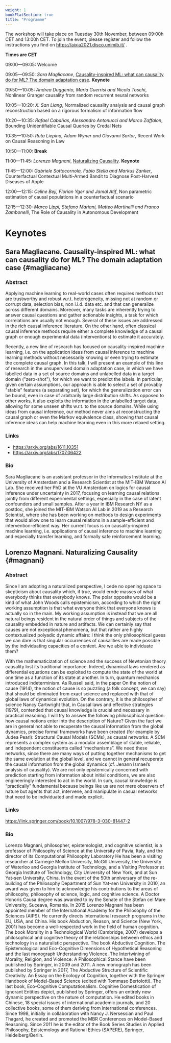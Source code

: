 ```yaml
---
weight: 1
bookFlatSection: true
title: "Programme"
---
```


The workshop will take place on Tuesday 30th November, between 09:00h CET and 13:00h CET. To join the event, please register and follow the instructions you find on https://aixia2021.disco.unimib.it/ .

**Times are CET**

09:00—09:05: Welcome

09:05—09:50: _Sara Magliacane_, [Causality-inspired ML: what can causality do for ML? The domain adaptation case](#magliacane). **Keynote**

09:50—10:05: _Andrea Duggento, Maria Guerrisi and Nicola Toschi_, Nonlinear Granger causality from random recurrent neural networks

10:05—10:20: _X. San Liang_, Normalized causality analysis and causal graph reconstruction based on a rigorous formalism of information flow

10:20—10:35: _Rafael Cabañas, Alessandro Antonucci and Marco Zaffalon_, Bounding Unidentifiable Causal Queries by Credal Nets

10:35—10:50: _Ruta Liepina, Adam Wyner and Giovanni Sartor_, Recent Work on Causal Reasoning in Law

10:50—11:00: **Break**

11:00—11:45: _Lorenzo Magnani_, [Naturalizing Causality](#magnani). **Keynote**

11:45—12:00: _Gabriele Sottocornola, Fabio Stella and Markus Zanker_, Counterfactual Contextual Multi-Armed Bandit to Diagnose Post-Harvest Diseases of Apple

12:00—12:15: _Celine Beji, Florian Yger and Jamal Atif_, Non parametric estimation of causal populations in a counterfactual scenario

12:15—12:30: _Marco Lippi, Stefano Mariani, Matteo Martinelli and Franco Zambonelli_, The Role of Causality in Autonomous Development

# Keynotes

## Sara Magliacane. Causality-inspired ML: what can causality do for ML? The domain adaptation case {#magliacane}

### Abstract
Applying machine learning to real-world cases often requires methods that are trustworthy and robust w.r.t. heterogeneity, missing not at random or corrupt data, selection bias, non i.i.d. data etc. and that can generalize across different domains. Moreover, many tasks are inherently trying to answer causal questions and gather actionable insights, a task for which correlations are usually not enough. Several of these issues are addressed in the rich causal inference literature. On the other hand, often classical causal inference methods require either a complete knowledge of a causal graph or enough experimental data (interventions) to estimate it accurately.

Recently, a new line of research has focused on causality-inspired machine learning, i.e. on the application ideas from causal inference to machine learning methods without necessarily knowing or even trying to estimate the complete causal graph. In this talk, I will present an example of this line of research in the unsupervised domain adaptation case, in which we have labelled data in a set of source domains and unlabelled data in a target domain ("zero-shot"), for which we want to predict the labels. In particular, given certain assumptions, our approach is able to select a set of provably "stable" features (a separating set), for which the generalization error can be bound, even in case of arbitrarily large distribution shifts. As opposed to other works, it also exploits the information in the unlabelled target data, allowing for some unseen shifts w.r.t. to the source domains. While using ideas from causal inference, our method never aims at reconstructing the causal graph or even the Markov equivalence class, showing that causal inference ideas can help machine learning even in this more relaxed setting.

### Links
* https://arxiv.org/abs/1611.10351
* https://arxiv.org/abs/1707.06422

### Bio
Sara Magliacane is an assistant professor in the Informatics Institute at the University of Amsterdam and a Research Scientist at the MIT-IBM Watson AI Lab. She received her PhD at the VU Amsterdam on logics for causal inference under uncertainty in 2017, focusing on learning causal relations jointly from different experimental settings, especially in the case of latent confounders and small samples. After a year in IBM Research NY as a postdoc, she joined the MIT-IBM Watson AI Lab in 2019 as a Research Scientist, where she has been working on methods to design experiments that would allow one to learn causal relations in a sample-efficient and intervention-efficient way. Her current focus is on causality-inspired machine learning, i.e. applications of causal inference to machine learning and especially transfer learning, and formally safe reinforcement learning.

## Lorenzo Magnani. Naturalizing Causality  {#magnani}

### Abstract
Since I am adopting a naturalized perspective, I cede no opening space to skepticism about causality which, if true, would erode masses of what everybody thinks that everybody knows. The polar opposite would be a kind of what John Woods calls epistemicism, according to which the right working assumption is that what everyone think that everyone knows is actually so in the main. My working assumption is instead that we are all natural beings resident in the natural order of things and subjects of the causality embedded in nature and artifacts. We can certainly say that causes are not exceptional phenomena, but that rather are highly contextualized polyadic dynamic affairs: I think the only philosophical guess we can dare is that singular occurrences of causalities are made possible by the individuating capacities of a context. Are we able to individuate them?

With the mathematicization of science and the success of Newtonian theory causality lost its traditional importance. Indeed, dynamical laws rendered as differential equations can be exploited to compute the state of the world at one time as a function of its state at another. In turn, quantum mechanics introduced indeterminism. As Russell said, in the paper On the notion of cause (1914), the notion of cause is so puzzling (a folk concept, we can say) that should be eliminated from exact science and replaced with that of global laws of dynamical evolution. On the contrary, it is the philosopher of science Nancy Cartwright that, in Causal laws and effective strategies (1979), contended that causal knowledge is crucial and necessary in practical reasoning. I will try to answer the following philosophical question: how causal notions enter into the description of Nature? Given the fact we are in general not able to recuperate the causal information from the global dynamics, precise formal frameworks have been created (for example by Judea Pearl): Structural Causal Models (SCMs), as causal networks. A SCM represents a complex system as a modular assemblage of stable, reliable, and independent constituents called “mechanisms”. We need these networks, since there are many ways of putting together mechanisms to get the same evolution at the global level, and we cannot in general recuperate the causal information from the global dynamics (cf. Jenann Ismael’s analysis of causality). We are not only epistemically concerned with prediction starting from information about initial conditions, we are also engineeringly interested to act in the world. In sum, causal knowledge is “practically” fundamental because beings like us are not mere observers of nature but agents that act, intervene, and manipulate in casual networks that need to be individuated and made explicit. 

### Links
https://link.springer.com/book/10.1007/978-3-030-81447-2

### Bio
Lorenzo Magnani, philosopher, epistemologist, and cognitive scientist, is a professor of Philosophy of Science at the University of Pavia, Italy, and the director of its Computational Philosophy Laboratory He has been a visiting researcher at Carnegie Mellon University, McGill University, the University of Waterloo and Georgia Institute of Technology, and a Visiting Professor at Georgia Institute of Technology, City University of New York, and at Sun Yat-sen University, China. In the event of the 50th anniversary of the re-building of the Philosophy Department of Sun Yat-sen University in 2010, an award was given to him to acknowledge his contributions to the areas of philosophy, philosophy of science, logic, and cognitive science. A Doctor Honoris Causa degree was awarded to by the Senate of the Ştefan cel Mare University, Suceava, Romania. In 2015 Lorenzo Magnani has been appointed member of the International Academy for the Philosophy of the Sciences (AIPS). He currently directs international research programs in the EU, USA, and China. His book Abduction, Reason, and Science (New York, 2001) has become a well-respected work in the field of human cognition. The book Morality in a Technological World (Cambridge, 2007) develops a philosophical and cognitive theory of the relationships between ethics and technology in a naturalistic perspective. The book Abductive Cognition. The Epistemological and Eco-Cognitive Dimensions of Hypothetical Reasoning and the last monograph Understanding Violence. The Intertwining of Morality, Religion, and Violence: A Philosophical Stance have been published by Springer, in 2009 and 2011. A new monograph has been published by Springer in 2017, The Abductive Structure of Scientific Creativity. An Essay on the Ecology of Cognition, together with the Springer Handbook of Model-Based Science (edited with Tommaso Bertolotti). The last book, Eco-Cognitive Computationalism. Cognitive Domestication of Ignorant Entities depict, published by Springer, offers an entirely new dynamic perspective on the nature of computation. He edited books in Chinese, 18 special issues of international academic journals, and 20 collective books, some of them deriving from international conferences. Since 1998, initially in collaboration with Nancy J. Nersessian and Paul Thagard, he created and promoted the MBR Conferences on Model-Based Reasoning. Since 2011 he is the editor of the Book Series Studies in Applied Philosophy, Epistemology and Rational Ethics (SAPERE), Springer, Heidelberg/Berlin. 
